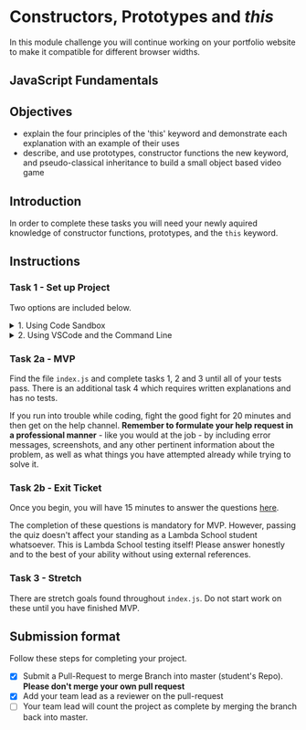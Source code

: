 # Constructors, Prototypes and _this_

In this module challenge you will continue working on your portfolio website to make it compatible for different browser widths.

## JavaScript Fundamentals

## Objectives

- explain the four principles of the 'this' keyword and demonstrate each explanation with an example of their uses
- describe, and use prototypes, constructor functions the new keyword, and pseudo-classical inheritance to build a small object based video game

## Introduction

In order to complete these tasks you will need your newly aquired knowledge of constructor functions, prototypes, and the `this` keyword.

## Instructions

### Task 1 - Set up Project

Two options are included below.

<details>
  <summary>1. Using Code Sandbox</summary>

  * Launch the sandbox using the link below.
  * Sign into Code Sandbox.
  * Fork the sandbox.
  * See your tests running on the "Browser" tab (NOT the "Tests" tab).
  * The way you'll submit your work will be by pasting a link to your fork into the submission form.

  [LAUNCH ON CODESANDBOX 🚀](https://codesandbox.io/s/github/LambdaSchool/JS-Exercise-Prototype?previewwindow=browser)

  <img alt='instructions Code Sandbox' src='./instructionsCodeSandbox.png'>
</details>

<details>
  <summary>2. Using VSCode and the Command Line</summary>

  1. Fork repo and add TL as collaborator on Github.
  1. Clone _your_ fork (not Lambda's repo by mistake!).
  1. `cd` into your newly cloned repository.
  1. Create a new branch by typing `git checkout -b <firstName-lastName>`.
  1. Install dependencies by typing `npm install`.
  1. Run tests by typing `npm run test:watch`.
  1. Work on your branch, push commits and create PR as usual.
  1. Make sure to commit often!!

  <img alt='instructions VSCode' src='./instructionsVScode.png'>
</details>

### Task 2a - MVP

Find the file `index.js` and complete tasks 1, 2 and 3 until all of your tests pass.
There is an additional task 4 which requires written explanations and has no tests.

If you run into trouble while coding, fight the good fight for 20 minutes and then get on the help channel. __Remember to formulate your help request in a professional manner__ - like you would at the job - by including error messages, screenshots, and any other pertinent information about the problem, as well as what things you have attempted already while trying to solve it.

### Task 2b - Exit Ticket

Once you begin, you will have 15 minutes to answer the questions [here](https://app.codesignal.com/public-test/bvaz9NW52Asuc8DGZ/LK7SEZ9FcLpjgj).

The completion of these questions is mandatory for MVP. However, passing the quiz doesn't affect your standing as a Lambda School student whatsoever. This is Lambda School testing itself! Please answer honestly and to the best of your ability without using external references.

### Task 3 - Stretch 

There are stretch goals found throughout `index.js`. Do not start work on these until you have finished MVP. 

## Submission format

Follow these steps for completing your project.

- [x] Submit a Pull-Request to merge <firstName-lastName> Branch into master (student's  Repo). **Please don't merge your own pull request**
- [x] Add your team lead as a reviewer on the pull-request
- [ ] Your team lead will count the project as complete by merging the branch back into master.
